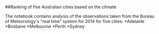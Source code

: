 ##Ranking of five Australian cities based on the climate

The notebook contains analysis of the observations taken from the Bureau of Meteorology's "real time" system for 2014
for five cities:
*Adelaide
*Brisbane
*Melbourne
*Perth
*Sydney




